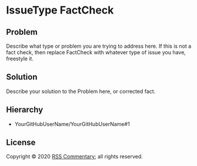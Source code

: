 # IssueType FactCheck

## Problem

Describe what type or problem you are trying to address here. If this is not a fact check, then replace FactCheck with whatever type of issue you have, freestyle it.

## Solution

Describe your solution to the Problem here, or corrected fact.

## Hierarchy

* YourGitHubUserName/YourGitHubUserName#1


## License

Copyright © 2020 [RSS Commentary](https://rsscommentary.com); all rights reserved.
